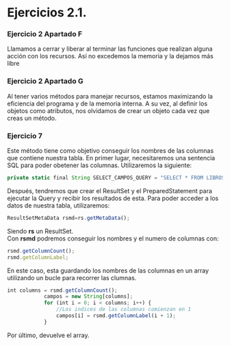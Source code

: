 # Ejercicios 2.1.

### Ejercicio 2 Apartado F
Llamamos a cerrar y liberar al terminar las funciones que realizan alguna acción con los recursos. Así no excedemos la memoria y la dejamos más libre

### Ejercicio 2 Apartado G

Al tener varios métodos para manejar recursos, estamos maximizando la eficiencia del programa y de la memoria interna. A su vez, al definir los objetos como atributos, nos olvidamos de crear un objeto cada vez que creas un método.

### Ejercicio 7
Este método tiene como objetivo conseguir los nombres de las columnas que contiene nuestra tabla. En primer lugar, necesitaremos una sentencia SQL para poder obetener las columnas. Utilizaremos la siguiente:
```javascript
private static final String SELECT_CAMPOS_QUERY = "SELECT * FROM LIBROS LIMIT 1";
```
Después, tendremos que crear el ResultSet y el PreparedStatement para ejecutar la Query y recibir los resultados de esta. Para poder acceder a los datos de nuestra tabla, utilizaremos:
```javascript 
ResultSetMetaData rsmd=rs.getMetaData();
```
Siendo **rs** un ResultSet.  
Con **rsmd** podremos conseguir los nombres y el numero de columnas con:
```javascript
rsmd.getColumnCount();
rsmd.getColumnLabel;
```
En este caso, esta guardando los nombres de las columnas en un array utilizando un bucle para recorrer las clumnas.
```javascript
int columns = rsmd.getColumnCount();
        	campos = new String[columns];
        	for (int i = 0; i < columns; i++) {
            	//Los indices de las columnas comienzan en 1
            	campos[i] = rsmd.getColumnLabel(i + 1);
        	}

```
Por último, devuelve el array.